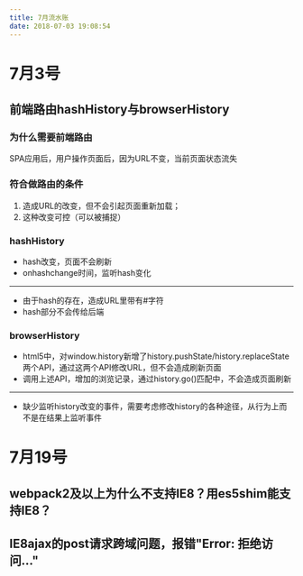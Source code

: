 ```yaml
---
title: 7月流水账
date: 2018-07-03 19:08:54
---
```


# 7月3号

## 前端路由hashHistory与browserHistory
### 为什么需要前端路由
SPA应用后，用户操作页面后，因为URL不变，当前页面状态流失
### 符合做路由的条件
1. 造成URL的改变，但不会引起页面重新加载；
2. 这种改变可控（可以被捕捉）

### hashHistory
* hash改变，页面不会刷新
* onhashchange时间，监听hash变化
***
* 由于hash的存在，造成URL里带有#字符
* hash部分不会传给后端

### browserHistory
* html5中，对window.history新增了history.pushState/history.replaceState两个API，通过这两个API修改URL，但不会造成刷新页面
* 调用上述API，增加的浏览记录，通过history.go()匹配中，不会造成页面刷新
***
* 缺少监听history改变的事件，需要考虑修改history的各种途径，从行为上而不是在结果上监听事件

# 7月19号

## webpack2及以上为什么不支持IE8？用es5shim能支持IE8？
## IE8ajax的post请求跨域问题，报错"Error: 拒绝访问..."
